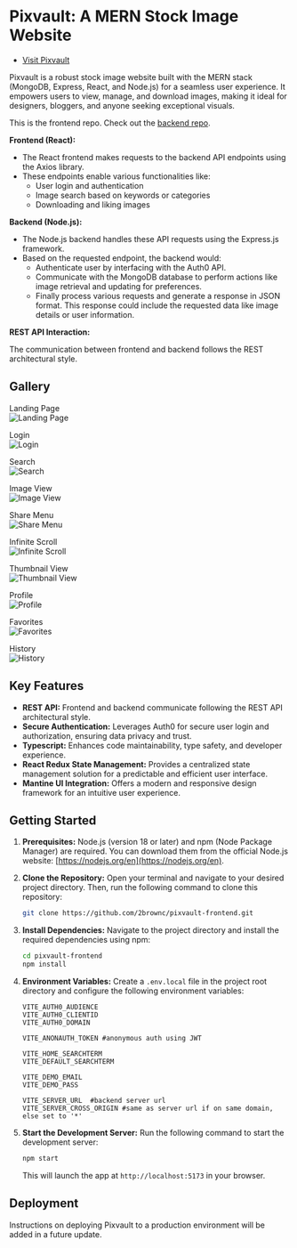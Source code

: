 # Pixvault: A MERN Stock Image Website

- [Visit Pixvault](https://pixvault.pages.dev/)

Pixvault is a robust stock image website built with the MERN stack (MongoDB, Express, React, and Node.js) for a seamless user experience. It empowers users to view, manage, and download images, making it ideal for designers, bloggers, and anyone seeking exceptional visuals.

This is the frontend repo. Check out the [backend repo](https://github.com/2brownc/pixvault-backend).

**Frontend (React):**

- The React frontend makes requests to the backend API endpoints using the Axios library.
- These endpoints enable various functionalities like:
  - User login and authentication
  - Image search based on keywords or categories
  - Downloading and liking images

**Backend (Node.js):**

- The Node.js backend handles these API requests using the Express.js framework.
- Based on the requested endpoint, the backend would:
  - Authenticate user by interfacing with the Auth0 API.
  - Communicate with the MongoDB database to perform actions like image retrieval and updating for preferences.
  - Finally process various requests and generate a response in JSON format. This response could include the requested data like image details or user information.

**REST API Interaction:**

The communication between frontend and backend follows the REST architectural style.

## Gallery

Landing Page  
![Landing Page](screenshots/pv.home.png)

Login  
![Login](screenshots/pv.login.png)

Search  
![Search](screenshots/pv.search.png)

Image View  
![Image View](screenshots/pv.image.view.png)

Share Menu  
![Share Menu](screenshots/pv.share.menu.png)

Infinite Scroll  
![Infinite Scroll](screenshots/pv.infinite.scroll.png)

Thumbnail View  
![Thumbnail View](screenshots/pv.thumbnail.view.png)

Profile  
![Profile](screenshots/pv.profile.png)

Favorites  
![Favorites](screenshots/pv.favorites.png)

History  
![History](screenshots/pv.history.png)

## Key Features

- **REST API:** Frontend and backend communicate following the REST API architectural style.
- **Secure Authentication:** Leverages Auth0 for secure user login and authorization, ensuring data privacy and trust.
- **Typescript:** Enhances code maintainability, type safety, and developer experience.
- **React Redux State Management:** Provides a centralized state management solution for a predictable and efficient user interface.
- **Mantine UI Integration:** Offers a modern and responsive design framework for an intuitive user experience.

## Getting Started

1. **Prerequisites:** Node.js (version 18 or later) and npm (Node Package Manager) are required. You can download them from the official Node.js website: [https://nodejs.org/en](https://nodejs.org/en).
2. **Clone the Repository:** Open your terminal and navigate to your desired project directory. Then, run the following command to clone this repository:

   ```bash
   git clone https://github.com/2brownc/pixvault-frontend.git
   ```

3. **Install Dependencies:** Navigate to the project directory and install the required dependencies using npm:

   ```bash
   cd pixvault-frontend
   npm install
   ```

4. **Environment Variables:** Create a `.env.local` file in the project root directory and configure the following environment variables:

   ```
   VITE_AUTH0_AUDIENCE
   VITE_AUTH0_CLIENTID
   VITE_AUTH0_DOMAIN

   VITE_ANONAUTH_TOKEN #anonymous auth using JWT

   VITE_HOME_SEARCHTERM
   VITE_DEFAULT_SEARCHTERM

   VITE_DEMO_EMAIL
   VITE_DEMO_PASS

   VITE_SERVER_URL  #backend server url
   VITE_SERVER_CROSS_ORIGIN #same as server url if on same domain, else set to '*'
   ```

5. **Start the Development Server:** Run the following command to start the development server:

   ```bash
   npm start
   ```

   This will launch the app at `http://localhost:5173` in your browser.

## Deployment

Instructions on deploying Pixvault to a production environment will be added in a future update.
